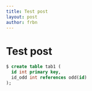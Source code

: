 ```yaml
---
title: Test post
layout: post
author: frbn
---
```



# Test post


```sql
$ create table tab1 (
  id int primary key, 
  id_odd int references odd(id)
);
```
